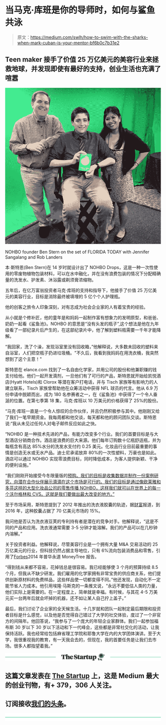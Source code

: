 # 当马克·库班是你的导师时，如何与鲨鱼共泳

> 原文：<https://medium.com/swlh/how-to-swim-with-the-sharks-when-mark-cuban-is-your-mentor-bf6b0c7b31e2>

## Teen maker 接手了价值 25 万亿美元的美容行业来拯救地球，并发现即使有最好的支持，创业生活也充满了喧嚣

![](img/954079bca0e6afa084e9842cb4e11903.png)

NOHBO founder Ben Stern on the set of FLORIDA TODAY with Jennifer Sangalang and Rob Landers

本·斯特恩(Ben Stern)在 14 岁时就设计出了 NOHBO Drops，这是一种一次性使用的零废物植物包装材料，可以在水中融化，并在没有浪费包装的情况下分配精确量的洗发水、护发素、沐浴露或剃须膏浓缩物。

五年后，在亿万富翁投资者马克·库班的支持和指导下，他接手了价值 25 万亿美元的美容行业，目标是消除最终被填埋的 5 亿个个人护理瓶。

他的创客之旅令人印象深刻，对有志成为社会企业家的人有着宝贵的经验。

从小就是个修补匠，他的童年是和妈妈一起制作富有想象力的发明原型，和爸爸、奶奶一起看《鲨鱼池》。NOHBO 的意思是“没有头发的瓶子”,这个想法是他在九年级看了一部纪录片后产生的，在这部纪录片中，他了解到塑料瓶需要一千年才能降解。

“我回家，洗了个澡，发现浴室里没有回收箱，”他解释说，大多数未回收的塑料来自浴室，人们把空瓶子扔进垃圾桶。"不久后，我看到我妈妈在用洗衣桶，我突然想到了这个主意！"

斯特恩在 elance.com 找到了一名自由化学家，并用公司的股份和他兼职赚的钱支付给他。他们一起开发滴剂，一旦他们有了可行的产品，斯特恩就开始给凯悦酒店(Hyatt Hotels)和 Clorox 等潜在客户打电话，并与 Tisch 家族等有影响力的人建立联系，Tisch 家族曾帮助他在众筹活动中获得 NFL 球员的代言。他从 6.9 万份申请中脱颖而出，成为 180 名参赛者之一，在《鲨鱼池》中获得了一个令人垂涎的位置。在第七季第 18 集，马克·库班以 10 万美元的价格获得了 25%的股份。

“马克·库班一直是一个令人惊叹的合作伙伴，并且仍然积极参与其中。他刚刚又给了我们一笔早期资金。我每周都和他交谈，每天都和他的顾问团队交谈。斯特恩说:“我从未见过任何人对电子邮件反应如此之快。

“NOHBO 是一种技术先进的产品，有能力改变多个行业。我们的首要目标是与大型酒店分销商合作。酒店是浪费的巨大来源。他们每年订购数十亿瓶舒适瓶，并为每瓶含有高达 85%水分的洗发水支付约 0.25 美元。化妆品行业目前最重要的事情是创造无水或无水产品。迪士尼承诺放弃 80%的一次性塑料，万豪也是如此。酒店可以通过 NOHBO 实现零浪费目标，同时降低成本，为客人提供新颖、干净的便利设施。”

“我们刚刚开始接受今冬限量版的[预购。我们的目标是收集数据并制作一份案例研究，向潜在合作伙伴展示滴滴在这个市场是可行的。我们的目标是通过像欧莱雅和多芬这样的大型化妆品公司的零售传播 NOHBO，这样我们就可以在世界上的每一个沃尔格林和 CVS。这就是我们要做出最大改变的地方。”](http://www.nohbodrops.com/order/)

至于市场采用，斯特恩提到了 2012 年推出的洗衣液胶囊的轨迹，据[财富](http://fortune.com/2016/06/09/procter-gamble-tide-pod/)报道，到 2016 年，这种胶囊占据了 70 亿美元市场的 15%。

我问他是否认为洗衣液豆荚的专利持有者是潜在的竞争对手。他解释说，“这是不同的产品和应用。洗衣液通常需要 3-5 分钟才能溶解。我们的产品可以在几秒钟内溶解。”

关于投资者利益。他解释说，尽管美容行业是一个拥有大量 M&A 交易活动的 25 万亿美元的行业，但科技仍然占据主导地位，只有 6%流向包装消费品和零售，引用了[Forbes](https://www.forbes.com/sites/ryancaldbeck/2015/06/04/venture-investing-in-consumer-and-retail-why-its-rare-and-why-its-about-to-change/)2014 年普华永道 MoneyTree 报告。

“得到钱从来都不容易，花掉钱总是很容易。我已经能够使 3 个月的预算持续 8.5 个月，但我从不缺少研发。我们雇用的化学家拥有非常宝贵的供应商关系，他们提供创新原材料的免费样品，这些样品使一切都变得不同。”他还发现，自动化不一定能节省人力成本。他引用埃隆·马斯克的一条推文说，“永远不要低估人类的力量，他们实际上是需要的。在一定程度上，简单就是幸福。有时候，与其花 4-5 万美元买一台两年后就会坏掉的机器，还不如让某人自己拧上盖子。”

最后，我们讨论了企业家的全天候生活。十几岁就和团队一起制定最后期限和投资者目标是什么感觉，以及他是否觉得自己错过了大学的社交体验，度过了一个非官方的间隔年。他回答说，“我参与了一个庞大的年轻企业家群体。我们一起参加福布斯 30 岁以下 30 岁以下活动和下一代峰会，这些都是非常社交化的活动，让我保持活跃。我也经常给包括麻省理工学院和耶鲁大学在内的大学团体演讲。至于大学，我很重视我的教育，有一天我会去的，但现在，我的首要任务是让我们去市场。很多人都指望着我。”

[![](img/308a8d84fb9b2fab43d66c117fcc4bb4.png)](https://medium.com/swlh)

## 这篇文章发表在 [The Startup](https://medium.com/swlh) 上，这是 Medium 最大的创业刊物，有+ 379，306 人关注。

## 订阅接收[我们的头条](http://growthsupply.com/the-startup-newsletter/)。

[![](img/b0164736ea17a63403e660de5dedf91a.png)](https://medium.com/swlh)